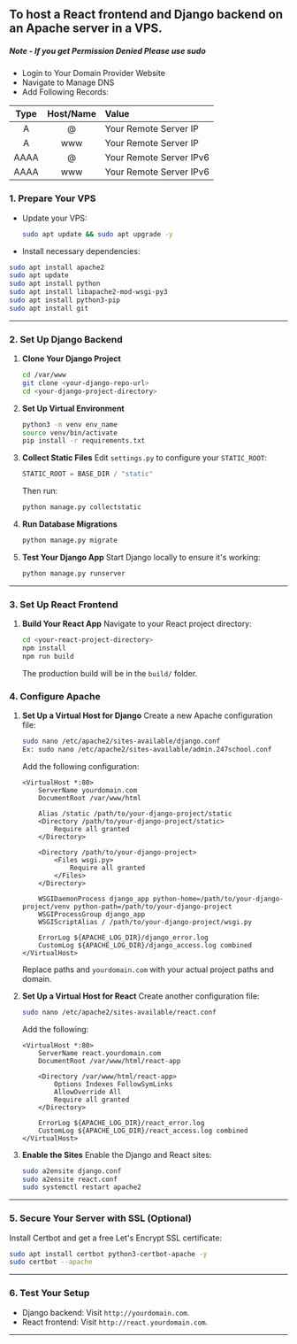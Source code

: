 To host a React frontend and Django backend on an Apache server in a VPS.
---

##### Note - If you get Permission Denied Please use sudo
- Login to Your Domain Provider Website
- Navigate to Manage DNS
- Add Following Records:

| Type | Host/Name | Value |
| :---: | :---: | :--- |
| A     | @     | Your Remote Server IP |
| A     | www   | Your Remote Server IP |
| AAAA  | @     | Your Remote Server IPv6 |
| AAAA  | www   | Your Remote Server IPv6 |

### 1. **Prepare Your VPS**
   - Update your VPS:
     ```bash
     sudo apt update && sudo apt upgrade -y
     ```
   - Install necessary dependencies:
```bash
sudo apt install apache2
sudo apt update
sudo apt install python
sudo apt install libapache2-mod-wsgi-py3
sudo apt install python3-pip
sudo apt install git
 ```

---

### 2. **Set Up Django Backend**
   1. **Clone Your Django Project**
      ```bash
	  cd /var/www
      git clone <your-django-repo-url>
      cd <your-django-project-directory>
      ```

   2. **Set Up Virtual Environment**
      ```bash
      python3 -m venv env_name
      source venv/bin/activate
      pip install -r requirements.txt
      ```

   3. **Collect Static Files**
      Edit `settings.py` to configure your `STATIC_ROOT`:
      ```python
      STATIC_ROOT = BASE_DIR / "static"
      ```
      Then run:
      ```bash
      python manage.py collectstatic
      ```

   4. **Run Database Migrations**
      ```bash
      python manage.py migrate
      ```

   5. **Test Your Django App**
      Start Django locally to ensure it's working:
      ```bash
      python manage.py runserver
      ```

---

### 3. **Set Up React Frontend**
   1. **Build Your React App**
      Navigate to your React project directory:
      ```bash
      cd <your-react-project-directory>
      npm install
      npm run build
      ```
      The production build will be in the `build/` folder.



### 4. **Configure Apache**
   1. **Set Up a Virtual Host for Django**
      Create a new Apache configuration file:
      ```bash
      sudo nano /etc/apache2/sites-available/django.conf
	  Ex: sudo nano /etc/apache2/sites-available/admin.247school.conf
      ```
      Add the following configuration:
      ```
      <VirtualHost *:80>
          ServerName yourdomain.com
          DocumentRoot /var/www/html

          Alias /static /path/to/your-django-project/static
          <Directory /path/to/your-django-project/static>
              Require all granted
          </Directory>

          <Directory /path/to/your-django-project>
              <Files wsgi.py>
                  Require all granted
              </Files>
          </Directory>

          WSGIDaemonProcess django_app python-home=/path/to/your-django-project/venv python-path=/path/to/your-django-project
          WSGIProcessGroup django_app
          WSGIScriptAlias / /path/to/your-django-project/wsgi.py

          ErrorLog ${APACHE_LOG_DIR}/django_error.log
          CustomLog ${APACHE_LOG_DIR}/django_access.log combined
      </VirtualHost>
      ```
      Replace paths and `yourdomain.com` with your actual project paths and domain.

   2. **Set Up a Virtual Host for React**
      Create another configuration file:
      ```bash
      sudo nano /etc/apache2/sites-available/react.conf
      ```
      Add the following:
      ```
      <VirtualHost *:80>
          ServerName react.yourdomain.com
          DocumentRoot /var/www/html/react-app

          <Directory /var/www/html/react-app>
              Options Indexes FollowSymLinks
              AllowOverride All
              Require all granted
          </Directory>

          ErrorLog ${APACHE_LOG_DIR}/react_error.log
          CustomLog ${APACHE_LOG_DIR}/react_access.log combined
      </VirtualHost>
      ```

   3. **Enable the Sites**
      Enable the Django and React sites:
      ```bash
      sudo a2ensite django.conf
      sudo a2ensite react.conf
      sudo systemctl restart apache2
      ```

---

### 5. **Secure Your Server with SSL (Optional)**
   Install Certbot and get a free Let's Encrypt SSL certificate:
   ```bash
   sudo apt install certbot python3-certbot-apache -y
   sudo certbot --apache
   ```

---

### 6. **Test Your Setup**
   - Django backend: Visit `http://yourdomain.com`.
   - React frontend: Visit `http://react.yourdomain.com`.

---

